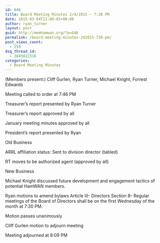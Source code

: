```yaml
---
id: 646
title: Board Meeting Minutes 2/4/2015 – 7:30 PM
date: 2015-03-04T21:00:03+00:00
author: ryan_turner
layout: post
guid: http://memhamwan.org/?p=646
permalink: /board-meeting-minutes-242015-730-pm/
post_views_count:
  - 259
dsq_thread_id:
  - 3845022316
categories:
  - Board Meeting Minutes
---
```

(Members present:) Cliff Gurlen, Ryan Turner, Michael Knight, Forrest Edwards

Meeting called to order at 7:46 PM
  
Treasurer’s report presented by Ryan Turner
  
Treasurer’s report approved by all
  
January meeting minutes approved by all
  
President’s report presented by Ryan

Old Business
  
ARRL affiliation status: Sent to division director (tabled)
  
RT moves to be authorized agent (approved by all)

New Business
  
Michael Knight discussed future development and engagement tactics of potential HamWAN members.
  
Ryan motions to amend bylaws Article III- Directors Section 8- Regular meetings of the Board of Directors shall be on the first Wednesday of the month at 7:30 PM.
  
Motion passes unanimously
  
Cliff Gurlen motion to adjourn meeting
  
Meeting adjourned at 8:09 PM